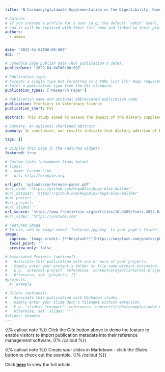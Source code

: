 ```yaml
---
title: 'N-Carbamoylglutamate Supplementation on the Digestibility, Rumen Fermentation, Milk Quality, Antioxidant Parameters, and Metabolites of Jersey Cattle in High-Altitude Areas'

# Authors
# If you created a profile for a user (e.g. the default `admin` user), write the username (folder name) here
# and it will be replaced with their full name and linked to their profile.
authors:
  - admin


date: '2022-04-04T00:00:00Z'
doi: ''

# Schedule page publish date (NOT publication's date).
publishDate: '2022-04-04T00:00:00Z'

# Publication type.
# Accepts a single type but formatted as a YAML list (for Hugo requirements).
# Enter a publication type from the CSL standard.
publication_types: ['Research Paper']

# Publication name and optional abbreviated publication name.
publication: Frontiers in Veterinary Science
publication_short: FVS

abstract: This study aimed to assess the impact of the dietary supplementation of N-carbamoylglutamate (NCG) on nutrient digestibility, rumen fermentation, milk quality, oxidative stress, and metabolites in the plasma and feces of Jersey cattle under high altitude with the hypoxic condition. A total of 14 healthy lactating Jersey dairy cows with similar body conditions were selected and randomly divided into 2 groups. The control group (CON group, N = 6 replicates) was fed with a conventional complete diet, whereas the experimental group (NCG group, N = 8 replicates) received 20 g/d per head NCG supplementation. The experiment lasted for 60 days, the adaptation period was 12 days, and the formal experiment period was 48 days. Except that the NCG group showed an upward trend in dry matter intake (DMI) (p = 0.09) and the fermentation parameters, the molar proportion of butyric acid tended to decrease (p = 0.08); the two groups had no significant differences (p > 0.05) in nutrients digestibility, plasma immunity, and antioxidant ability. However, compared with the CON group, the milk fat rate and blood oxygen saturation of the NCG group showed an upward trend (p = 0.09). For indexes associated with altitude stress, the contents of thyroxine, transferrin, and endothelin both decreased significantly (p < 0.05) in the NCG group. Meanwhile, heat shock protein (p = 0.07) and aldosterone (p = 0.06) also showed a downward trend. A total of 114 different metabolites were identified from feces and plasma, 42 metabolites were derived from plasma that mainly included 5 kinds of Super Class, and 72 metabolites were derived from feces that mainly included 9 kinds of Super Class. The significantly increased plasma differential metabolites were 2,5-dihydroxybenzoate and salicyluric acid, and the significantly increased fecal differential metabolites were Butenafine (fold change > 2). Pathway analysis showed that after applying NCG as a feed additive, the changes of the Jersey dairy cows mainly focused on amino acid metabolism and lipid metabolism. These results indicated that adding NCG to the diet can prevent the hypoxic stress state of lactating Jersey cows in high-altitude areas and has a tendency to improve milk quality.

# Summary. An optional shortened abstract.
summary: In conclusion, our results indicate that dietary addition of NCG with 20 (g/d/head) can regulate index associated with altitude stress such as thyroxine, transferrin, and endothelin in lactating Jersey cattle at high altitude, and is conducive to the improvement of blood oxygen saturation, thus alleviating the hypoxia stress state of Jersey cattle. The addition of NCG does not affect the nutrient digestion and immunity, but it tends to increase milk fat and affects the rumen fermentation parameters and causes butyric acid to decrease tendency. Analysis of 114 differential metabolites identified from plasma samples and feces samples showed that these changes were mainly reflected in amino acid metabolism and lipid metabolism. These data suggest that NCG is still beneficial to the improvement of physiological state and production performance of Jersey cattle at high-altitude areas, which provide theoretical basis for NCG to prevent altitude sickness and regulate nutritional physiology of dairy cows. However, the additive dosage needs to further consider the impact of environmental factors and interspecies differences.

tags: []

# Display this page in the Featured widget?
featured: true

# Custom links (uncomment lines below)
# links:
# - name: Custom Link
#   url: http://example.org

url_pdf: 'uploads/conference-paper.pdf'
#url_code: 'https://github.com/HugoBlox/hugo-blox-builder'
#url_dataset: 'https://github.com/HugoBlox/hugo-blox-builder'
#url_poster: ''
#url_project: ''
#url_slides: ''
url_source: 'https://www.frontiersin.org/articles/10.3389/fvets.2022.848912/full'
#url_video: 'https://youtube.com'

# Featured image
# To use, add an image named `featured.jpg/png` to your page's folder.
image:
  caption: 'Image credit: [**Unsplash**](https://unsplash.com/photos/pLCdAaMFLTE)'
  focal_point: ''
  preview_only: false

# Associated Projects (optional).
#   Associate this publication with one or more of your projects.
#   Simply enter your project's folder or file name without extension.
#   E.g. `internal-project` references `content/project/internal-project/index.md`.
#   Otherwise, set `projects: []`.
#projects:
  #- example

# Slides (optional).
#   Associate this publication with Markdown slides.
#   Simply enter your slide deck's filename without extension.
#   E.g. `slides: "example"` references `content/slides/example/index.md`.
#   Otherwise, set `slides: ""`.
#slides: example
---
```


{{% callout note %}}
Click the _Cite_ button above to demo the feature to enable visitors to import publication metadata into their reference management software.
{{% /callout %}}

{{% callout note %}}
Create your slides in Markdown - click the _Slides_ button to check out the example.
{{% /callout %}}

Click [**here**](https://www.frontiersin.org/articles/10.3389/fvets.2022.848912/full) to view the full article.
